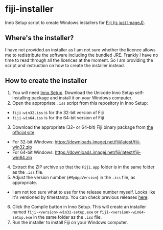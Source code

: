 # fiji-installer
Inno Setup script to create Windows installers for [Fiji (is just ImageJ)](https://imagej.net/Fiji).

## Where's the installer?

I have not provided an installer as I am not sure whether the licence allows me to redistribute the software including the bundled JRE. Frankly I have no time to read through all the licences at the moment. So I am providing the script and instruction on how to create the installer instead. 

## How to create the installer

1. You will need [Inno Setup](https://jrsoftware.org/isdl.php). Download the Unicode Inno Setup self-installing package and install it on your Windows computer.
2. Open the appropriate `.iss` script from this repository in Inno Setup:
  - `fiji-win32.iss` is for the 32-bit version of Fiji
  - `fiji-win64.iss` is for the 64-bit version of Fiji
3. Download the appropriate (32- or 64-bit) Fiji binary package from [the official site](https://imagej.net/Fiji):
  - For 32-bit Windows: https://downloads.imagej.net/fiji/latest/fiji-win32.zip
  - For 64-bit Windows: https://downloads.imagej.net/fiji/latest/fiji-win64.zip
4. Extract the ZIP archive so that the `Fiji.app` folder is in the same folder as the `.iss` file.
5. Adjust the version number (`#MyAppVersion`) in the `.iss` file, as appropriate.
  - I am not too sure what to use for the release number myself. Looks like it's versioned by timestamp. You can check previous releases [here](https://downloads.imagej.net/fiji/archive/).
6. Click the Compile button in Inno Setup. This will create an installer named `fiji-<version>-win32-setup.exe` or `fiji-<version>-win64-setup.exe` in the same folder as the `.iss` file.
7. Run the installer to install Fiji on your Windows computer.
